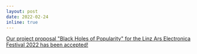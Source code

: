 ```yaml
---
layout: post
date: 2022-02-24 
inline: true
---
```


[Our project proposal "Black Holes of Popularity" for the Linz Ars Electronica Festival 2022 has been accepted!](https://karapostk.github.io/projects/1_project/)
